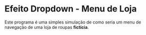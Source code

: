 # Efeito Dropdown - Menu de Loja
Este programa é uma simples simulação de como seria um menu de navegação de uma loja de roupas **fictícia**.
